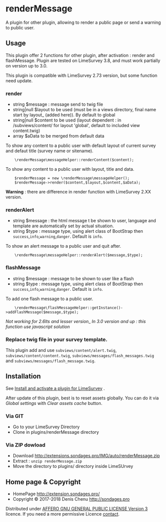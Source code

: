 renderMessage
=============

A plugin for other plugin, allowing to render a public page or send a warning to public user.

## Usage

This plugin offer 2 functions for other plugin, after activation : render and flashMessage.
Plugin are tested on LimeSurvey 3.8, and must work partially on version up to 3.0.

This plugin is compatible with LimeSurvey 2.73 version, but some function need update.

### render
- string $message : message send to twig file
- string|null $layout to be used (must be in a views directory, final name start by layout_ (added here)). By default to global
- string|null $content to be used (layout dependent : in /subviews/content/ for layout 'global', default to included view content.twig) 
- array $aData to be merged from default data

To show any content to a public user with default layout of current survey and defaut title (survey name or sitename).
````
    \renderMessage\messageHelper::renderContent($content);
````

To show any content to a public user with layout, title and data.
````
    $renderMessage = new \renderMessage\messageHelper();
    $renderMessage->render($content,$layout,$content,$aData);
````
**Warning** : there are difference in render function with LimeSurvey 2.XX version.

### renderAlert
- string $message : the html message t be shown to user, language and template are automatically set by actual situation.
- string $type : message type, using alert class of BootStrap then `success`,`info`,`warning`,`danger`. Default is `info`.

To show an alert message to a public user and quit after.
````
    \renderMessage\messageHelper::renderAlert($message,$type);
````

### flashMessage
- string $message : message to be shown to user like a flash
- string $type : message type, using alert class of BootStrap then `success`,`info`,`warning`,`danger`. Default is `info`.

To add one flash message to a public user.
````
    \renderMessage\flashMessageHelper::getInstance()->addFlashMessage($message,$type);
````
_Not working for 2.6lts and lesser version__
_In 3.0 version and up : this function use javascript solution_

### Replace twig file in your survey template.

This plugin add and use `subviews/content/alert.twig`, `subviews/content/content.twig`, `subviews/messages/flash_messages.twig` and `subviews/messages/flash_message.twig`.

## Installation

See [Install and activate a plugin for LimeSurvey](http://extensions.sondages.pro/install-and-activate-a-plugin-for-limesurvey.html) .

After update of this plugin, best is to reset assets globally. You can do it via _Global settings_ with _Clear assets cache_ button.

### Via GIT
- Go to your LimeSurvey Directory
- Clone in plugins/renderMessage directory

### Via ZIP dowload
- Download <http://extensions.sondages.pro/IMG/auto/renderMessage.zip>
- Extract : `unzip renderMessage.zip`
- Move the directory to plugins/ directory inside LimeSUrvey

## Home page & Copyright
- HomePage <http://extension.sondages.pro/>
- Copyright © 2017-2018 Denis Chenu <http://sondages.pro>

Distributed under [AFFERO GNU GENERAL PUBLIC LICENSE Version 3](http://www.gnu.org/licenses/agpl.txt) licence.
If you need a more permissive Licence [contact](http://extensions.sondages.pro/about/contact.html).
